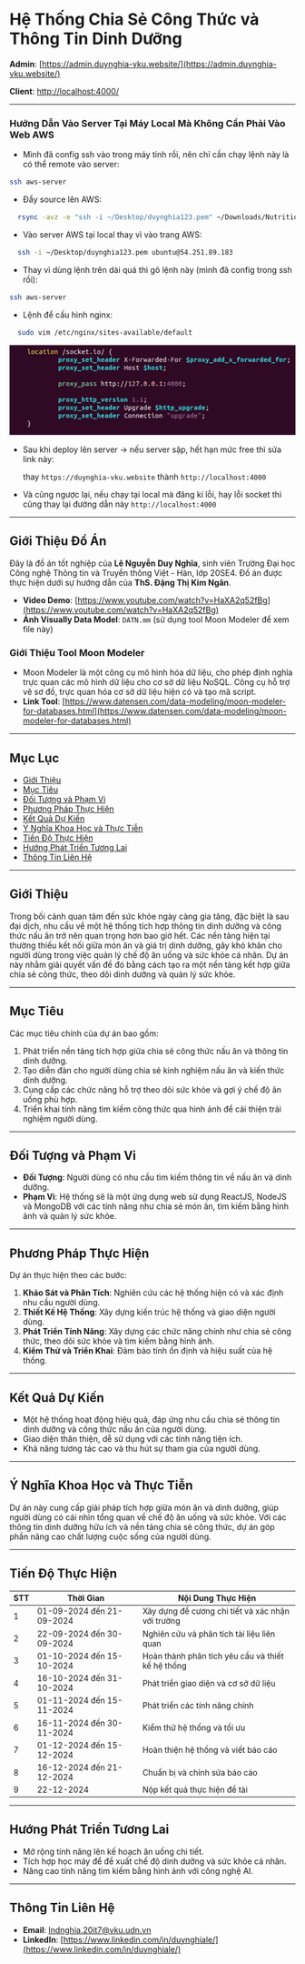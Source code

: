 # Hệ Thống Chia Sẻ Công Thức và Thông Tin Dinh Dưỡng

**Admin**: [https://admin.duynghia-vku.website/](https://admin.duynghia-vku.website/)

**Client**: [http://localhost:4000/](http://localhost:4000/)

---

### Hướng Dẫn Vào Server Tại Máy Local Mà Không Cần Phải Vào Web AWS

- Mình đã config ssh vào trong máy tính rồi, nên chỉ cần chạy lệnh này là có thể remote vào server:

```bash
ssh aws-server
```

- Đẩy source lên AWS:

```bash
  rsync -avz -e "ssh -i ~/Desktop/duynghia123.pem" ~/Downloads/Nutritional-Info-Recipe-System ubuntu@54.251.89.183:~/
```

- Vào server AWS tại local thay vì vào trang AWS:

```bash
  ssh -i ~/Desktop/duynghia123.pem ubuntu@54.251.89.183
```

- Thay vì dùng lệnh trên dài quá thì gõ lệnh này (mình đã config trong ssh rồi):

```bash
ssh aws-server
```

- Lệnh để cấu hình nginx:

```bash
  sudo vim /etc/nginx/sites-available/default
```

![Config Socket](config-socket.png)

- Sau khi deploy lên server -> nếu server sập, hết hạn mức free thì sửa link này:

  thay `https://duynghia-vku.website` thành `http://localhost:4000`

- Và cũng ngược lại, nếu chạy tại local mà đăng kí lỗi, hay lỗi socket thì cũng thay lại đường dẫn này `http://localhost:4000`

---

## Giới Thiệu Đồ Án

Đây là đồ án tốt nghiệp của **Lê Nguyễn Duy Nghĩa**, sinh viên Trường Đại học Công nghệ Thông tin và Truyền thông Việt - Hàn, lớp 20SE4. Đồ án được thực hiện dưới sự hướng dẫn của **ThS. Đặng Thị Kim Ngân**.

- **Video Demo**: [https://www.youtube.com/watch?v=HaXA2q52fBg](https://www.youtube.com/watch?v=HaXA2q52fBg)
- **Ảnh Visually Data Model**: `DATN.mm` (sử dụng tool Moon Modeler để xem file này)

### Giới Thiệu Tool Moon Modeler

- Moon Modeler là một công cụ mô hình hóa dữ liệu, cho phép định nghĩa trực quan các mô hình dữ liệu cho cơ sở dữ liệu NoSQL. Công cụ hỗ trợ vẽ sơ đồ, trực quan hóa cơ sở dữ liệu hiện có và tạo mã script.
- **Link Tool**: [https://www.datensen.com/data-modeling/moon-modeler-for-databases.html](https://www.datensen.com/data-modeling/moon-modeler-for-databases.html)

---

## Mục Lục

- [Giới Thiệu](#giới-thiệu)
- [Mục Tiêu](#mục-tiêu)
- [Đối Tượng và Phạm Vi](#đối-tượng-và-phạm-vi)
- [Phương Pháp Thực Hiện](#phương-pháp-thực-hiện)
- [Kết Quả Dự Kiến](#kết-quả-dự-kiến)
- [Ý Nghĩa Khoa Học và Thực Tiễn](#ý-nghĩa-khoa-học-và-thực-tiễn)
- [Tiến Độ Thực Hiện](#tiến-độ-thực-hiện)
- [Hướng Phát Triển Tương Lai](#hướng-phát-triển-tương-lai)
- [Thông Tin Liên Hệ](#thông-tin-liên-hệ)

---

## Giới Thiệu

Trong bối cảnh quan tâm đến sức khỏe ngày càng gia tăng, đặc biệt là sau đại dịch, nhu cầu về một hệ thống tích hợp thông tin dinh dưỡng và công thức nấu ăn trở nên quan trọng hơn bao giờ hết. Các nền tảng hiện tại thường thiếu kết nối giữa món ăn và giá trị dinh dưỡng, gây khó khăn cho người dùng trong việc quản lý chế độ ăn uống và sức khỏe cá nhân. Dự án này nhằm giải quyết vấn đề đó bằng cách tạo ra một nền tảng kết hợp giữa chia sẻ công thức, theo dõi dinh dưỡng và quản lý sức khỏe.

---

## Mục Tiêu

Các mục tiêu chính của dự án bao gồm:

1. Phát triển nền tảng tích hợp giữa chia sẻ công thức nấu ăn và thông tin dinh dưỡng.
2. Tạo diễn đàn cho người dùng chia sẻ kinh nghiệm nấu ăn và kiến thức dinh dưỡng.
3. Cung cấp các chức năng hỗ trợ theo dõi sức khỏe và gợi ý chế độ ăn uống phù hợp.
4. Triển khai tính năng tìm kiếm công thức qua hình ảnh để cải thiện trải nghiệm người dùng.

---

## Đối Tượng và Phạm Vi

- **Đối Tượng**: Người dùng có nhu cầu tìm kiếm thông tin về nấu ăn và dinh dưỡng.
- **Phạm Vi**: Hệ thống sẽ là một ứng dụng web sử dụng ReactJS, NodeJS và MongoDB với các tính năng như chia sẻ món ăn, tìm kiếm bằng hình ảnh và quản lý sức khỏe.

---

## Phương Pháp Thực Hiện

Dự án thực hiện theo các bước:

1. **Khảo Sát và Phân Tích**: Nghiên cứu các hệ thống hiện có và xác định nhu cầu người dùng.
2. **Thiết Kế Hệ Thống**: Xây dựng kiến trúc hệ thống và giao diện người dùng.
3. **Phát Triển Tính Năng**: Xây dựng các chức năng chính như chia sẻ công thức, theo dõi sức khỏe và tìm kiếm bằng hình ảnh.
4. **Kiểm Thử và Triển Khai**: Đảm bảo tính ổn định và hiệu suất của hệ thống.

---

## Kết Quả Dự Kiến

- Một hệ thống hoạt động hiệu quả, đáp ứng nhu cầu chia sẻ thông tin dinh dưỡng và công thức nấu ăn của người dùng.
- Giao diện thân thiện, dễ sử dụng với các tính năng tiện ích.
- Khả năng tương tác cao và thu hút sự tham gia của người dùng.

---

## Ý Nghĩa Khoa Học và Thực Tiễn

Dự án này cung cấp giải pháp tích hợp giữa món ăn và dinh dưỡng, giúp người dùng có cái nhìn tổng quan về chế độ ăn uống và sức khỏe. Với các thông tin dinh dưỡng hữu ích và nền tảng chia sẻ công thức, dự án góp phần nâng cao chất lượng cuộc sống của người dùng.

---

## Tiến Độ Thực Hiện

| STT | Thời Gian                 | Nội Dung Thực Hiện                                |
| --- | ------------------------- | ------------------------------------------------- |
| 1   | 01-09-2024 đến 21-09-2024 | Xây dựng đề cương chi tiết và xác nhận với trường |
| 2   | 22-09-2024 đến 30-09-2024 | Nghiên cứu và phân tích tài liệu liên quan        |
| 3   | 01-10-2024 đến 15-10-2024 | Hoàn thành phân tích yêu cầu và thiết kế hệ thống |
| 4   | 16-10-2024 đến 31-10-2024 | Phát triển giao diện và cơ sở dữ liệu             |
| 5   | 01-11-2024 đến 15-11-2024 | Phát triển các tính năng chính                    |
| 6   | 16-11-2024 đến 30-11-2024 | Kiểm thử hệ thống và tối ưu                       |
| 7   | 01-12-2024 đến 15-12-2024 | Hoàn thiện hệ thống và viết báo cáo               |
| 8   | 16-12-2024 đến 21-12-2024 | Chuẩn bị và chỉnh sửa báo cáo                     |
| 9   | 22-12-2024                | Nộp kết quả thực hiện đề tài                      |

---

## Hướng Phát Triển Tương Lai

- Mở rộng tính năng lên kế hoạch ăn uống chi tiết.
- Tích hợp học máy để đề xuất chế độ dinh dưỡng và sức khỏe cá nhân.
- Nâng cao tính năng tìm kiếm bằng hình ảnh với công nghệ AI.

---

## Thông Tin Liên Hệ

- **Email**: lndnghia.20it7@vku.udn.vn
- **LinkedIn**: [https://www.linkedin.com/in/duynghiale/](https://www.linkedin.com/in/duynghiale/)
